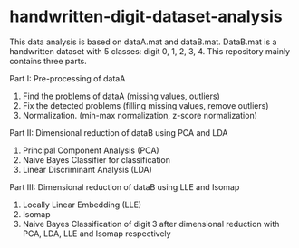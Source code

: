 # handwritten-digit-dataset-analysis
This data analysis is based on dataA.mat and dataB.mat. DataB.mat is a handwritten dataset with 5 classes: digit 0, 1, 2, 3, 4. This repository mainly contains three parts.

Part I: Pre-processing of dataA
1. Find the problems of dataA (missing values, outliers)
2. Fix the detected problems (filling missing values, remove outliers)
3. Normalization. (min-max normalization, z-score normalization)

Part II: Dimensional reduction of dataB using PCA and LDA
1. Principal Component Analysis (PCA)
2. Naive Bayes Classifier for classification
3. Linear Discriminant Analysis (LDA)

Part III: Dimensional reduction of dataB using LLE and Isomap
1. Locally Linear Embedding (LLE)
2. Isomap
3. Naive Bayes Classification of digit 3 after dimensional reduction with PCA, LDA, LLE and Isomap respectively